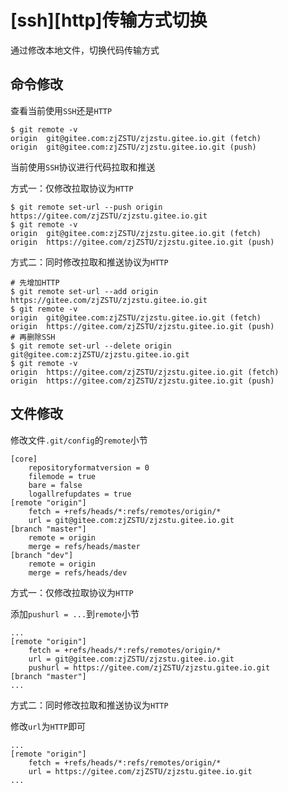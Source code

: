 
# [ssh][http]传输方式切换

通过修改本地文件，切换代码传输方式

## 命令修改

查看当前使用`SSH`还是`HTTP`

    $ git remote -v
    origin	git@gitee.com:zjZSTU/zjzstu.gitee.io.git (fetch)
    origin	git@gitee.com:zjZSTU/zjzstu.gitee.io.git (push)

当前使用`SSH`协议进行代码拉取和推送

方式一：仅修改拉取协议为`HTTP`

    $ git remote set-url --push origin https://gitee.com/zjZSTU/zjzstu.gitee.io.git
    $ git remote -v
    origin	git@gitee.com:zjZSTU/zjzstu.gitee.io.git (fetch)
    origin	https://gitee.com/zjZSTU/zjzstu.gitee.io.git (push)

方式二：同时修改拉取和推送协议为`HTTP`

    # 先增加HTTP
    $ git remote set-url --add origin https://gitee.com/zjZSTU/zjzstu.gitee.io.git
    $ git remote -v
    origin	git@gitee.com:zjZSTU/zjzstu.gitee.io.git (fetch)
    origin	https://gitee.com/zjZSTU/zjzstu.gitee.io.git (push)
    # 再删除SSH
    $ git remote set-url --delete origin git@gitee.com:zjZSTU/zjzstu.gitee.io.git
    $ git remote -v
    origin	https://gitee.com/zjZSTU/zjzstu.gitee.io.git (fetch)
    origin	https://gitee.com/zjZSTU/zjzstu.gitee.io.git (push)

## 文件修改

修改文件`.git/config`的`remote`小节

    [core]
        repositoryformatversion = 0
        filemode = true
        bare = false
        logallrefupdates = true
    [remote "origin"]
        fetch = +refs/heads/*:refs/remotes/origin/*
        url = git@gitee.com:zjZSTU/zjzstu.gitee.io.git
    [branch "master"]
        remote = origin
        merge = refs/heads/master
    [branch "dev"]
        remote = origin
        merge = refs/heads/dev

方式一：仅修改拉取协议为`HTTP`

添加`pushurl = ...`到`remote`小节

    ...
    [remote "origin"]
        fetch = +refs/heads/*:refs/remotes/origin/*
        url = git@gitee.com:zjZSTU/zjzstu.gitee.io.git
        pushurl = https://gitee.com/zjZSTU/zjzstu.gitee.io.git
    [branch "master"]
    ...

方式二：同时修改拉取和推送协议为`HTTP`

修改`url`为`HTTP`即可

    ...
    [remote "origin"]
        fetch = +refs/heads/*:refs/remotes/origin/*
        url = https://gitee.com/zjZSTU/zjzstu.gitee.io.git
    ...